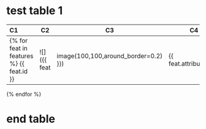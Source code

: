 # test table 1

| C1                                           | C2                  | C3                 | C4                           |
| :---- | ------------------- | ---------------------------- | ---------------------------- |
{% for feat in features %} {{ feat.id }}| ![]({{ feat|image(100,100,around_border=0.2) }}) | {{ feat.attributes.pic|image(150,150) }} | {% for attr_name,attr_val in feature.attributes.items() %} **{{ attr_name }}: **{{attr_value}}<br/>{% endfor %}|
{% endfor %}

# end table
